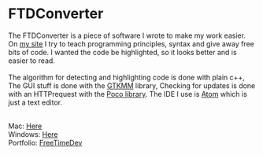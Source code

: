 # FTDConverter

The FTDConverter is a piece of software I wrote to make my work easier.
On <a href="http://freetimedev.com/extra/FreeCode/unityCode.php">my site</a> I
try to teach programming principles, syntax and give away free bits of code.
I wanted the code be highlighted, so it looks better and is easier to read.
<br />
<br />
The algorithm for detecting and highlighting code is done with plain c++,
The GUI stuff is done with the <a href="https://developer.gnome.org/gtkmm/stable/">GTKMM</a> library,
Checking for updates is done with an HTTPrequest with the <a href="https://pocoproject.org/">Poco library</a>.
The IDE I use is <a href="https://atom.io/">Atom</a> which is just a text editor.

<br />
Mac: <a href="http://freetimedev.com/resources/projects/FTDConverter/FTDConverter.dmg">Here</a>
<br />
Windows: <a href="http://freetimedev.com/resources/projects/FTDConverter/FTDConverter-installer.exe">Here</a>
<br />
Portfolio: <a href="http://freetimedev.com/">FreeTimeDev</a>
